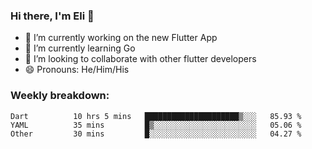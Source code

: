### Hi there, I'm Eli 👋
- 🔭 I’m currently working on the new Flutter App
- 🌱 I’m currently learning Go
- 🦄 I’m looking to collaborate with other flutter developers
- 😄 Pronouns: He/Him/His

### Weekly breakdown:
<!--START_SECTION:waka-->

```text
Dart          10 hrs 5 mins   █████████████████████▒░░░   85.93 %
YAML          35 mins         █▒░░░░░░░░░░░░░░░░░░░░░░░   05.06 %
Other         30 mins         █░░░░░░░░░░░░░░░░░░░░░░░░   04.27 %
```

<!--END_SECTION:waka-->
